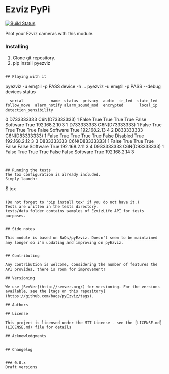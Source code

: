 # Ezviz PyPi

[![Build Status](https://travis-ci.org/BaQs/pyEzviz.svg?branch=master)](https://travis-ci.org/BaQs/pyEzviz)

Pilot your Ezviz cameras with this module.

### Installing

1) Clone git repository.
2) pip install pyezviz
```

## Playing with it

```
pyezviz -u em@il -p PASS device -h
...
pyezviz -u em@il -p PASS --debug devices status


      serial            name  status  privacy  audio  ir_led  state_led  follow_move  alarm_notify alarm_sound_mod  encrypted       local_ip detection_sensibility
0  D733333333 C6N(D73333333)       1    False   True    True       True         True         False        Software       True  192.168.2.10                     3
1  D733333333 C6N(D73333333)       1    False   True    True       True         True         False        Software       True  192.168.2.13                     4
2  D833333333 C6N(D83333333)       1    False   True    True       True         True         False        Disabled       True  192.168.2.12                     3
3  D833333333 C6N(D83333333)       1    False   True    True       True        False         False        Software       True  192.168.2.11                     3
4  D933333333 C6N(D93333333)       1    False   True    True       True        False         False        Software       True  192.168.2.14                     3


```


## Running the tests
The tox configuration is already included.
Simply launch:
```
$ tox
```

(Do not forget to 'pip install tox' if you do not have it.)
Tests are written in the tests directory.
tests/data folder contains samples of EzvizLife API for tests purposes.


## Side notes

This module is based on BaQs/pyEzviz. Doesn't seem to be maintained any longer so i'm updating and improving on pyEzviz.


## Contributing

Any contribution is welcome, considering the number of features the API provides, there is room for improvement!

## Versioning

We use [SemVer](http://semver.org/) for versioning. For the versions available, see the [tags on this repository](https://github.com/baqs/pyEzviz/tags). 

## Authors

## License

This project is licensed under the MIT License - see the [LICENSE.md](LICENSE.md) file for details

## Acknowledgments


## Changelog


### 0.0.x
Draft versions

